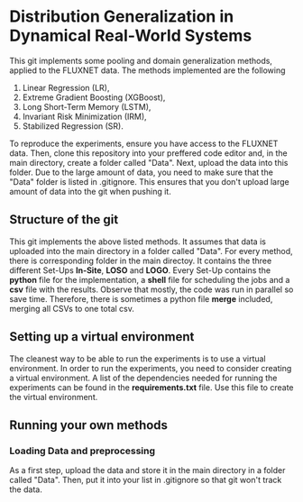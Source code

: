 # Distribution Generalization in Dynamical Real-World Systems
This git implements some pooling and domain generalization methods, applied to the FLUXNET data. The methods implemented are the following
1. Linear Regression (LR),
2. Extreme Gradient Boosting (XGBoost),
3. Long Short-Term Memory (LSTM),
4. Invariant Risk Minimization (IRM),
5. Stabilized Regression (SR).

To reproduce the experiments, ensure you have access to the FLUXNET data. Then, clone this repository into your preffered code editor and, in the main directory, create a folder called "Data". Next, upload the data into this folder. Due to the large amount of data, you need to make sure that the "Data" folder is listed in .gitignore. This ensures that you don't upload large amount of data into the git when pushing it.

## Structure of the git
This git implements the above listed methods. It assumes that data is uploaded into the main directory in a folder called "Data". For every method, there is corresponding folder in the main directoy. It contains the three different Set-Ups **In-Site**, **LOSO** and **LOGO**. Every Set-Up contains the **python** file for the implementation, a **shell** file for scheduling the jobs and a **csv**  file with the results. Observe that mostly, the code was run in parallel so save time. Therefore, there is sometimes a python file **merge** included, merging all CSVs to one total csv.

## Setting up a virtual environment
The cleanest way to be able to run the experiments is to use a virtual environment. In order to run the experiments, you need to consider creating a virtual environment. A list of the dependencies needed for running the experiments can be found in the **requirements.txt** file. Use this file to create the virtual environment.
## Running your own methods

### Loading Data and preprocessing
As a first step, upload the data and store it in the main directory in a folder called "Data". Then, put it into your list in .gitignore so that git won't track the data.
